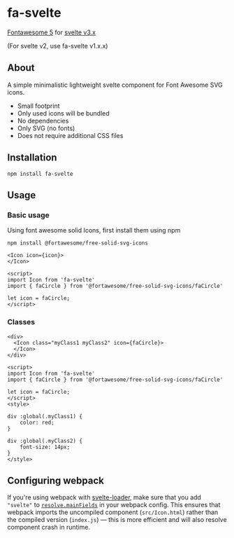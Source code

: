 # fa-svelte
[Fontawesome 5](https://fontawesome.com/) for [svelte v3.x](https://svelte.dev/) 

(For svelte v2, use fa-svelte v1.x.x)
## About
A simple minimalistic lightweight svelte component for Font Awesome SVG icons.
* Small footprint 
* Only used icons will be bundled
* No dependencies
* Only SVG (no fonts)
* Does not require additional CSS files 

## Installation 
`npm install fa-svelte`

## Usage

### Basic usage

Using font awesome solid Icons, first install them using npm  

`npm install @fortawesome/free-solid-svg-icons`

```
<Icon icon={icon}>
</Icon>

<script>
import Icon from 'fa-svelte'
import { faCircle } from '@fortawesome/free-solid-svg-icons/faCircle'

let icon = faCircle;
</script>
```

### Classes
```
<div>
  <Icon class="myClass1 myClass2" icon={faCircle}>
  </Icon>
</div>

<script>
import Icon from 'fa-svelte'
import { faCircle } from '@fortawesome/free-solid-svg-icons/faCircle'

let icon = faCircle;
</script>
<style>

div :global(.myClass1) {
    color: red;
}

div :global(.myClass2) {
    font-size: 14px;
}
</style>
```

## Configuring webpack

If you're using webpack with [svelte-loader](https://github.com/sveltejs/svelte-loader), make sure that you add `"svelte"` to [`resolve.mainFields`](https://webpack.js.org/configuration/resolve/#resolve-mainfields) in your webpack config. This ensures that webpack imports the uncompiled component (`src/Icon.html`) rather than the compiled version (`index.js`) — this is more efficient and will also resolve component crash in runtime.  
